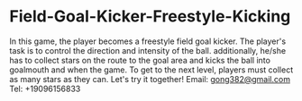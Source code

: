 # Field-Goal-Kicker-Freestyle-Kicking
In this game, the player becomes a freestyle field goal kicker. The player's task is to control the direction and intensity of the ball. additionally, he/she has to collect stars on the route to the goal area and kicks the ball into goalmouth and when the game. To get to the next level, players must collect as many stars as they can. Let's try it together!
Email: gong382@gmail.com
Tel: +19096156833
